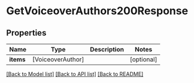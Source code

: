 # GetVoiceoverAuthors200Response

## Properties
Name | Type | Description | Notes
------------ | ------------- | ------------- | -------------
**items** | [VoiceoverAuthor] |  | [optional] 

[[Back to Model list]](../README.md#documentation-for-models) [[Back to API list]](../README.md#documentation-for-api-endpoints) [[Back to README]](../README.md)


